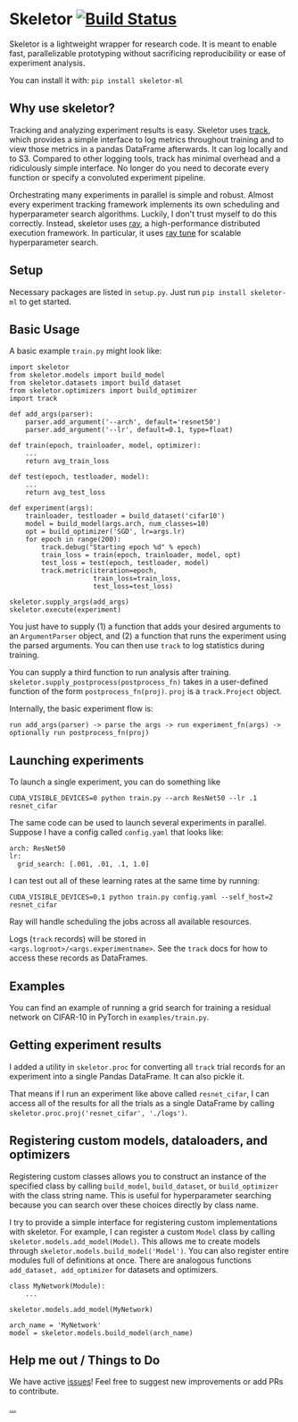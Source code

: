 # Skeletor [![Build Status](https://travis-ci.org/noahgolmant/skeletor.svg?branch=master)](https://travis-ci.org/noahgolmant/skeletor)

Skeletor is a lightweight wrapper for research code. It is meant to enable fast, parallelizable prototyping without sacrificing reproducibility or ease of experiment analysis.

You can install it with: `pip install skeletor-ml`

## Why use skeletor?

Tracking and analyzing experiment results is easy. Skeletor uses [track](https://github.com/richardliaw/track), which provides a simple interface to log metrics throughout training and to view those metrics in a pandas DataFrame afterwards. It can log locally and to S3. Compared to other logging tools, track has minimal overhead and a ridiculously simple interface. No longer do you need to decorate every function or specify a convoluted experiment pipeline.

Orchestrating many experiments in parallel is simple and robust. Almost every experiment tracking framework implements its own scheduling and hyperparameter search algorithms. Luckily, I don't trust myself to do this correctly. Instead, skeletor uses [ray](https://github.com/ray-project/ray), a high-performance distributed execution framework. In particular, it uses [ray tune](https://ray.readthedocs.io/en/latest/tune.html) for scalable hyperparameter search. 

## Setup

Necessary packages are listed in `setup.py`.
Just run `pip install skeletor-ml` to get started.

## Basic Usage

A basic example `train.py` might look like:

```
import skeletor
from skeletor.models import build_model
from skeletor.datasets import build_dataset
from skeletor.optimizers import build_optimizer
import track

def add_args(parser):
    parser.add_argument('--arch', default='resnet50')
    parser.add_argument('--lr', default=0.1, type=float)

def train(epoch, trainloader, model, optimizer):
    ...
    return avg_train_loss

def test(epoch, testloader, model):
    ...
    return avg_test_loss

def experiment(args):
    trainloader, testloader = build_dataset('cifar10')
    model = build_model(args.arch, num_classes=10)
    opt = build_optimizer('SGD', lr=args.lr)
    for epoch in range(200):
        track.debug("Starting epoch %d" % epoch)
        train_loss = train(epoch, trainloader, model, opt)
        test_loss = test(epoch, testloader, model)
        track.metric(iteration=epoch,
                     train_loss=train_loss,
                     test_loss=test_loss)

skeletor.supply_args(add_args)
skeletor.execute(experiment)
```

You just have to supply (1) a function that adds your desired arguments to an `ArgumentParser` object, and (2) a function that runs the experiment using the parsed arguments. You can then use `track` to log statistics during training.

You can supply a third function to run analysis after training. `skeletor.supply_postprocess(postprocess_fn)` takes in a user-defined function of the form `postprocess_fn(proj)`. `proj` is a `track.Project` object.

Internally, the basic experiment flow is:

`run add_args(parser) -> parse the args -> run experiment_fn(args) -> optionally run postprocess_fn(proj)`

## Launching experiments

To launch a single experiment, you can do something like

`CUDA_VISIBLE_DEVICES=0 python train.py --arch ResNet50 --lr .1 resnet_cifar`


The same code can be used to launch several experiments in parallel. Suppose I have a config called `config.yaml` that looks like:

```
arch: ResNet50
lr:
  grid_search: [.001, .01, .1, 1.0]
```

I can test out all of these learning rates at the same time by running:

`CUDA_VISIBLE_DEVICES=0,1 python train.py config.yaml --self_host=2 resnet_cifar`

Ray will handle scheduling the jobs across all available resources.

Logs (`track` records) will be stored in `<args.logroot>/<args.experimentname>`.
See the `track` docs for how to access these records as DataFrames.

## Examples

You can find an example of running a grid search for training a residual network on CIFAR-10 in PyTorch in `examples/train.py`.


## Getting experiment results

I added a utility in `skeletor.proc` for converting all `track` trial records for an experiment into a single Pandas DataFrame. It can also pickle it.

That means if I run an experiment like above called `resnet_cifar`, I can access all of the results for all the trials as a single DataFrame by calling `skeletor.proc.proj('resnet_cifar', './logs')`.

## Registering custom models, dataloaders, and optimizers

Registering custom classes allows you to construct an instance of the specified class by calling `build_model`, `build_dataset`, or `build_optimizer` with the class string name. This is useful for hyperparameter searching because you can search over these choices directly by class name.

I try to provide a simple interface for registering custom implementations with skeletor. For example, I can register a custom `Model` class by calling `skeletor.models.add_model(Model)`. This allows me to create models through `skeletor.models.build_model('Model')`. You can also register entire modules full of definitions at once. There are analogous functions `add_dataset, add_optimizer` for datasets and optimizers.

```
class MyNetwork(Module):
    ...

skeletor.models.add_model(MyNetwork)

arch_name = 'MyNetwork'
model = skeletor.models.build_model(arch_name)
```

## Help me out / Things to Do

We have active [issues](https://github.com/noahgolmant/skeletor/issues)! Feel free to suggest new improvements or add PRs to contribute.

[...](https://www.youtube.com/watch?v=g20_8-TPyTQ)
